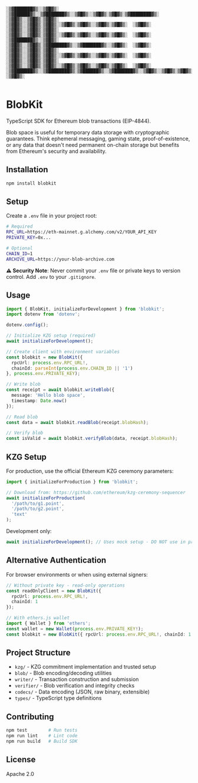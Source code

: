 ```
░▒▓███████▓▒░░▒▓█▓▒░      ░▒▓██████▓▒░░▒▓███████▓▒░░▒▓█▓▒░░▒▓█▓▒░▒▓█▓▒░▒▓████████▓▒░ 
░▒▓█▓▒░░▒▓█▓▒░▒▓█▓▒░     ░▒▓█▓▒░░▒▓█▓▒░▒▓█▓▒░░▒▓█▓▒░▒▓█▓▒░░▒▓█▓▒░▒▓█▓▒░  ░▒▓█▓▒░     
░▒▓█▓▒░░▒▓█▓▒░▒▓█▓▒░     ░▒▓█▓▒░░▒▓█▓▒░▒▓█▓▒░░▒▓█▓▒░▒▓█▓▒░░▒▓█▓▒░▒▓█▓▒░  ░▒▓█▓▒░     
░▒▓███████▓▒░░▒▓█▓▒░     ░▒▓█▓▒░░▒▓█▓▒░▒▓███████▓▒░░▒▓███████▓▒░░▒▓█▓▒░  ░▒▓█▓▒░     
░▒▓█▓▒░░▒▓█▓▒░▒▓█▓▒░     ░▒▓█▓▒░░▒▓█▓▒░▒▓█▓▒░░▒▓█▓▒░▒▓█▓▒░░▒▓█▓▒░▒▓█▓▒░  ░▒▓█▓▒░     
░▒▓█▓▒░░▒▓█▓▒░▒▓█▓▒░     ░▒▓█▓▒░░▒▓█▓▒░▒▓█▓▒░░▒▓█▓▒░▒▓█▓▒░░▒▓█▓▒░▒▓█▓▒░  ░▒▓█▓▒░     
░▒▓███████▓▒░░▒▓████████▓▒░▒▓██████▓▒░░▒▓███████▓▒░░▒▓█▓▒░░▒▓█▓▒░▒▓█▓▒░  ░▒▓█▓▒░     
                                                                                     
```

# BlobKit

TypeScript SDK for Ethereum blob transactions (EIP-4844).

Blob space is useful for temporary data storage with cryptographic guarantees. Think ephemeral messaging, gaming state, proof-of-existence, or any data that doesn't need permanent on-chain storage but benefits from Ethereum's security and availability.

## Installation

```bash
npm install blobkit
```

## Setup

Create a `.env` file in your project root:

```bash
# Required
RPC_URL=https://eth-mainnet.g.alchemy.com/v2/YOUR_API_KEY
PRIVATE_KEY=0x...

# Optional
CHAIN_ID=1
ARCHIVE_URL=https://your-blob-archive.com
```

**⚠️ Security Note**: Never commit your `.env` file or private keys to version control. Add `.env` to your `.gitignore`.

## Usage

```typescript
import { BlobKit, initializeForDevelopment } from 'blobkit';
import dotenv from 'dotenv';

dotenv.config();

// Initialize KZG setup (required)
await initializeForDevelopment();

// Create client with environment variables
const blobkit = new BlobKit({
  rpcUrl: process.env.RPC_URL!,
  chainId: parseInt(process.env.CHAIN_ID || '1')
}, process.env.PRIVATE_KEY);

// Write blob
const receipt = await blobkit.writeBlob({
  message: 'Hello blob space',
  timestamp: Date.now()
});

// Read blob
const data = await blobkit.readBlob(receipt.blobHash);

// Verify blob
const isValid = await blobkit.verifyBlob(data, receipt.blobHash);
```

## KZG Setup

For production, use the official Ethereum KZG ceremony parameters:

```typescript
import { initializeForProduction } from 'blobkit';

// Download from: https://github.com/ethereum/kzg-ceremony-sequencer
await initializeForProduction(
  '/path/to/g1.point',
  '/path/to/g2.point',
  'text'
);
```

Development only:
```typescript
await initializeForDevelopment(); // Uses mock setup - DO NOT use in production
```

## Alternative Authentication

For browser environments or when using external signers:

```typescript
// Without private key - read-only operations
const readOnlyClient = new BlobKit({
  rpcUrl: process.env.RPC_URL!,
  chainId: 1
});

// With ethers.js wallet
import { Wallet } from 'ethers';
const wallet = new Wallet(process.env.PRIVATE_KEY!);
const blobkit = new BlobKit({ rpcUrl: process.env.RPC_URL!, chainId: 1 }, wallet.privateKey);
```

## Project Structure

- `kzg/` - KZG commitment implementation and trusted setup
- `blob/` - Blob encoding/decoding utilities 
- `writer/` - Transaction construction and submission
- `verifier/` - Blob verification and integrity checks
- `codecs/` - Data encoding (JSON, raw binary, extensible)
- `types/` - TypeScript type definitions

## Contributing

```bash
npm test        # Run tests
npm run lint    # Lint code  
npm run build   # Build SDK
```

## License

Apache 2.0